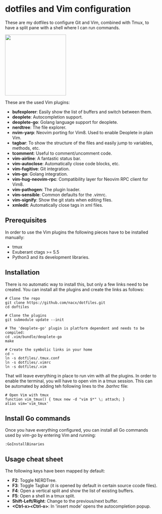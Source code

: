 dotfiles and Vim configuration
==============================

These are my dotfiles to configure Git and Vim, combined with Tmux, to have a split pane with a shell where I can run commands.

<a href="https://github.com/nacx/dotfiles/raw/master/vim.png"><img src="https://github.com/nacx/dotfiles/raw/master/vim.png" height="200"/></a>

These are the used Vim plugins:

* **bufexplorer**: Easily show the list of buffers and switch between them.
* **deoplete**: Autocompletion support.
* **deoplete-go**: Golang language support for deoplete.
* **nerdtree**: The file explorer.
* **nvim-yarp**: Neovim porting for Vim8. Used to enable Deoplete in plain Vim.
* **tagbar**: To show the structure of the files and easily jump to variables, methods, etc.
* **tcomment**: Useful to comment/uncomment code.
* **vim-airline**: A fantastic status bar.
* **vim-autoclose**: Automatically close code blocks, etc.
* **vim-fugitive**: Git integration.
* **vim-go**: Golang integration.
* **vim-hug-neovim-rpc**: Compatibility layer for Neovim RPC client for Vim8.
* **vim-pathogen**: The plugin loader.
* **vim-sensible**: Common defaults for the .vimrc.
* **vim-signify**: Show the git stats when editing files.
* **xmledit**: Automatically close tags in xml files.

Prerequisites
-------------

In order to use the Vim plugins the following pieces have to be installed manually:

* tmux
* Exuberant ctags >= 5.5
* Python3 and its development libraries.

Installation
------------

There is no automatic way to install this, but only a few links need to be created. You can install all the plugins and create the links as follows:

    # Clone the repo
    git clone https://github.com/nacx/dotfiles.git
    cd doftiles

    # Clone the plugins
    git submodule update --init

    # The 'deoplete-go' plugin is platform dependent and needs to be compiled:
    cd .vim/bundle/deoplete-go
    make

    # Create the symbolic links in your home
    cd ~
    ln -s dotfiles/.tmux.conf
    ln -s dotfiles/.vimrc
    ln -s dotfiles/.vim

That will leave everything in place to run vim with all the plugins. In order to enable the terminal, you will have to open vim in a tmux session. This can be automated by adding teh following lines to the *.barhrc* file:

    # Open Vim with tmux
    function vim_tmux() { tmux new -d "vim $*" \; attach; }
    alias vim='vim_tmux'

Install Go commands
-------------------

Once you have everything configured, you can install all Go commands used by *vim-go* by entering Vim and running:

    :GoInstallBinaries

Usage cheat sheet
-----------------

The following keys have been mapped by default:

* **F2**: Toggle NERDTree.
* **F3**: Toggle Tagbar (it is opened by default in certain source ccode files).
* **F4**: Open a vertical split and show the list of existing buffers.
* **F5**: Open a shell in a tmux split.
* **Shift-Left/Right**: Change to the previous/next buffer.
* **\<Ctrl-x\>\<Ctrl-o\>**: In 'insert mode' opens the autocompletion popup.
